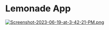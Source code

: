 Lemonade App
==================================

[![Screenshot-2023-06-19-at-3-42-21-PM.png](https://i.postimg.cc/C1WrNVxp/Screenshot-2023-06-19-at-3-42-21-PM.png)](https://postimg.cc/TLJcdFbt)
